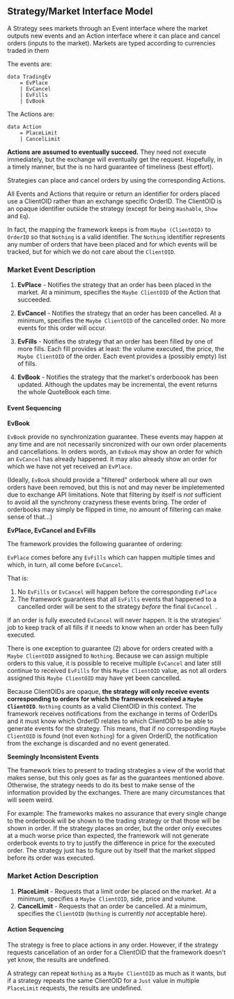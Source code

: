 ## Strategy/Market Interface Model

A Strategy sees markets through an Event interface where the market outputs new events and an Action interface where it can place and cancel orders (inputs to the market). Markets are typed according to currencies traded in them

The events are:

```
data TradingEv
    = EvPlace
    | EvCancel
    | EvFills
    | EvBook
``` 

The Actions are: 

```
data Action
    = PlaceLimit
    | CancelLimit
```

**Actions are assumed to eventually succeed.** They need not execute immediately, but the exchange will eventually get the request. Hopefully, in a timely manner, but the is no hard guarantee of timeliness (best effort).

Strategies can place and cancel orders by using the corresponding Actions.

All Events and Actions that require or return an identifier for orders placed use a ClientOID rather than an exchange specific OrderID. The ClientOID is an opaque identifier outside the strategy (except for being `Hashable`, `Show` and `Eq`).

In fact, the mapping the framework keeps is from `Maybe (ClientOID)` to `OrderID` so that `Nothing` is a valid identifier. The `Nothing` identifier represents any number of orders that have been placed and for which events will be tracked, but for which we do not care about the `ClientOID`.


### Market Event Description

1. **EvPlace** - Notifies the strategy that an order has been placed in the market. At a minimum, specifies the `Maybe ClientOID` of the Action that succeeded.

2. **EvCancel** - Notifies the strategy that an order has been cancelled. At a minimum, specifies the `Maybe ClientOID` of the cancelled order. No more events for this order will occur. 

3. **EvFills** - Notifies the strategy that an order has been filled by one of more fills. Each fill provides at least: the volume executed, the price, the `Maybe ClientOID` of the order. Each event provides a (possibly empty) list of fills.

4. **EvBook** - Notifies the strategy that the market's orderboook has been updated. Although the updates may be incremental, the event returns the whole QuoteBook each time.

#### Event Sequencing

**EvBook**

`EvBook` provide no synchronization guarantee. These events may happen at any time and are not necessarily sincronized with our own order placements and cancellations. In orders words, an `EvBook` may show an order for which an `EvCancel` has already happened. It may also already show an order for which we have not yet received an `EvPlace`. 

(Ideally, `EvBook` should provide a "filtered" orderbook where all our own orders have been removed, but this is not and may never be impletemented due to exchange API limitations. Note that filtering by itself is *not* sufficient to avoid all the synchrony crazyness these events bring. The order of orderbooks may simply be flipped in time, no amount of filtering can make sense of that...)

**EvPlace, EvCancel and EvFills**

The framework provides the following guarantee of ordering:

`EvPlace` comes before any `EvFills` which can happen multiple times and which, in turn, all come before `EvCancel`.

That is:

1. No `EvFills` or `EvCancel` will happen before the corresponding `EvPlace`
2. The framework guarantees that all `EvFills` events that happened to a cancelled order will be sent to the strategy *before* the final `EvCancel `.

If an order is fully executed `EvCancel` will never happen. It is the strategies' job to keep track of all fills if it needs to know when an order has been fully executed.

There is one exception to guarantee (2) above for orders created with a `Maybe ClientOID` assigned to `Nothing`. Because we can assign multiple orders to this value, it is possible to receive multiple `EvCancel` and later still continue to received `EvFills` for this `Maybe ClientOID` value, as not all orders assigned this `Maybe ClientOID` may have yet been cancelled.

Because ClientOIDs are opaque, **the strategy will only receive events corresponding to orders for which the framework received a `Maybe ClientOID`**. `Nothing` counts as a valid ClientOID in this context. The framework receives notifications from the exchange in terms of OrderIDs and it must know which OrderID relates to which ClientOID to be able to generate events for the strategy. This means, that if no corresponding `Maybe ClientOID` is found (not even `Nothing`) for a given OrderID, the notification from the exchange is discarded and no event generated.


**Seemingly Inconsistent Events**

The framework tries to present to trading strategies a view of the world that makes sense, but this only goes as far as the guarantees mentioned above. Otherwise, the strategy needs to do its best to make sense of the information provided by the exchanges. There are many circumstances that will seem weird.

For example: The frameworks makes no assurance that every single change to the orderbook will be shown to the trading strategy or that those will be shown in order. If the strategy places an order, but the order only executes at a much worse price than expected, the framework will not generate orderbook events to try to justify the difference in price for the executed order. The strategy just has to figure out by itself that the market slipped before its order was executed.


### Market Action Description

1. **PlaceLimit** - Requests that a limit order be placed on the market. At a minimum, specifies a `Maybe ClientOID`, side, price and volume.
2. **CancelLimit** - Requests that an order be cancelled. At a minimum, specifies the `ClientOID` (`Nothing` is currently *not* acceptable here).

#### Action Sequencing

The strategy is free to place actions in any order. However, if the strategy requests cancellation of an order for a ClientOID that the framework doesn't yet know, the results are undefined.

A strategy can repeat `Nothing` as a `Maybe ClientOID` as much as it wants, but if a strategy repeats the same ClientOID for a `Just` value in multiple `PlaceLimit` requests, the results are undefined.
